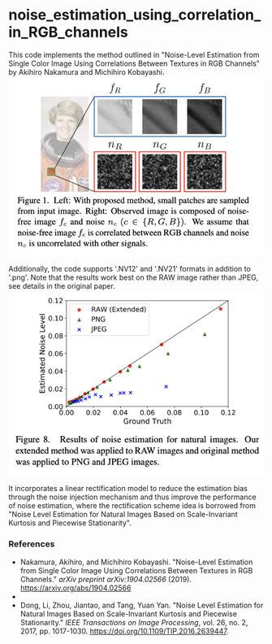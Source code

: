 # noise_estimation_using_correlation_in_RGB_channels

This code implements the method outlined in "Noise-Level Estimation from Single Color Image Using Correlations Between Textures in RGB Channels" by Akihiro Nakamura and Michihiro Kobayashi.
![alt text](https://github.com/yanqiaow9893/noise_estimation_using_correlation_in_RGB_channels/blob/3c0f43faedc6fabd22e886668ccb9d4640c3f2e6/idea.png)

Additionally, the code supports '.NV12' and '.NV21' formats in addition to '.png'. Note that the results work best on the RAW image rather than JPEG, see details in the original paper.
![alt text](https://github.com/yanqiaow9893/noise_estimation_using_correlation_in_RGB_channels/blob/a43555701b517e7ccaab38c04617cdd0cd50cd9e/result.png)

It incorporates a linear rectification model to reduce the estimation bias through the noise injection mechanism and thus improve the performance of noise estimation, where the rectification scheme idea is borrowed from "Noise Level Estimation for Natural Images Based on Scale-Invariant Kurtosis and Piecewise Stationarity".

### References
- Nakamura, Akihiro, and Michihiro Kobayashi. "Noise-Level Estimation from Single Color Image Using Correlations Between Textures in RGB Channels." *arXiv preprint arXiv:1904.02566* (2019). https://arxiv.org/abs/1904.02566
- 
- Dong, Li, Zhou, Jiantao, and Tang, Yuan Yan. "Noise Level Estimation for Natural Images Based on Scale-Invariant Kurtosis and Piecewise Stationarity." *IEEE Transactions on Image Processing*, vol. 26, no. 2, 2017, pp. 1017-1030. https://doi.org/10.1109/TIP.2016.2639447.


